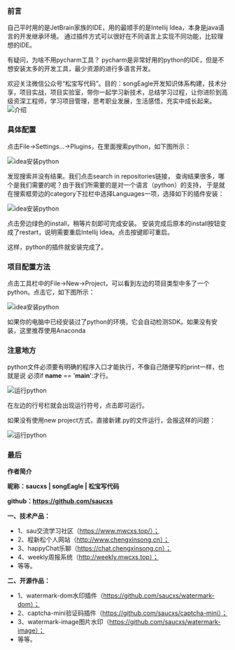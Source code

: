 ### 前言
自己平时用的是JetBrain家族的IDE，用的最顺手的是Intellij Idea，本身是java语言的开发继承环境。
通过插件方式可以很好在不同语言上实现不同功能，比较理想的IDE。

有疑问，为啥不用pycharm工具？
pycharm是非常好用的python的IDE，但是不想安装太多的开发工具，最少资源的进行多语言开发。

欢迎关注微信公众号“松宝写代码”。目的：songEagle开发知识体系构建，技术分享，项目实战，项目实验室，带你一起学习新技术，总结学习过程，让你进阶到高级资深工程师，学习项目管理，思考职业发展，生活感悟，充实中成长起来。
![介绍](http://static.chengxinsong.cn/image/author/intro.jpg?width=600)


### 具体配置
点击File->Settings...->Plugins，在里面搜索python，如下图所示：

![idea安装python](https://github.com/saucxs/full_stack_knowledge_list/blob/master/image/python/idea安装python1.png?raw=true)

发现搜索并没有结果。我们点击search in repositories链接，
查询结果很多，哪个是我们需要的呢？由于我们所需要的是对一个语言（python）的支持，
于是就在搜索框旁边的category下拉栏中选择Languages一项，选择如下的插件安装：

![idea安装python](https://github.com/saucxs/full_stack_knowledge_list/blob/master/image/python/idea安装python2.png?raw=true)

点击旁边绿色的install，稍等片刻即可完成安装。
安装完成后原本的install按钮变成了restart，说明需要重启Intellij Idea。点击按键即可重启。

这样，python的插件就安装完成了。

### 项目配置方法
点击工具栏中的File->New->Project，可以看到左边的项目类型中多了一个python。点击它，如下图所示：

![idea安装python](https://github.com/saucxs/full_stack_knowledge_list/blob/master/image/python/idea安装python3.png?raw=true)

如果你的电脑中已经安装过了python的环境，它会自动检测SDK。如果没有安装，这里推荐使用Anaconda

### 注意地方
python文件必须要有明确的程序入口才能执行，不像自己随便写的print一样，也就是说
必须if __name__ == '__main__':才行。

![运行python](https://github.com/saucxs/full_stack_knowledge_list/blob/master/image/python/运行python1.png?raw=true)

在左边的行号栏就会出现运行符号，点击即可运行。

如果没有使用new project方式，直接新建.py的文件运行，会报这样的问题：

![运行python](https://github.com/saucxs/full_stack_knowledge_list/blob/master/image/python/运行python2.png?raw=true)


### 最后
**作者简介**

**昵称：saucxs | songEagle | 松宝写代码**

**github：https://github.com/saucxs**

**一、技术产品：**
+ 1、sau交流学习社区（https://www.mwcxs.top/）；
+ 2、程新松个人网站（http://www.chengxinsong.cn）；
+ 3、happyChat乐聊（https://chat.chengxinsong.cn）；
+ 4、weekly周报系统（http://weekly.mwcxs.top）；
+ 等等。

**二、开源作品：**
+ 1、watermark-dom水印插件（https://github.com/saucxs/watermark-dom）；
+ 2、captcha-mini验证码插件（https://github.com/saucxs/captcha-mini）；
+ 3、watermark-image图片水印（https://github.com/saucxs/watermark-image）；
+ 等等。
